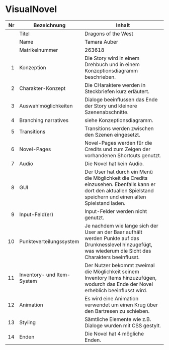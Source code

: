 # VisualNovel
| Nr | Bezeichnung           | Inhalt                                                                                                                                                                                                                                                                         |
|---:|-----------------------|--------------------------------------------------------------------------------------------------------------------------------------------------------------------------------------------------------------------------------------------------------------------------------|
|    | Titel                 |  Dragons of the West
|    | Name                  |  Tamara Auber
|    | Matrikelnummer        |  263618
|  1 | Konzeption     | Die Story wird in einem Drehbuch und in einem Konzeptionsdiagramm beschrieben.                                                                                                                          |
|  2 | Charakter-Konzept     | Die CHaraktere werden in Steckbriefen kurz erläutert.                                                                                                                                                                                |
|  3 | Auswahlmöglichkeiten | Dialoge beeinflussen das Ende der Story und kleinere Szenenabschnitte.                                                                                                                                                     |
|  4 | Branching narratives      | siehe Konzeptionsdiagramm.                                                                                                                                                        |
|  5 | Transitions            | Transitions werden zwischen den Szenen eingesetzt.                                                                                                                                                      |
|  6 | Novel-Pages            | Novel-Pages werden für die Credits und zum Zeigen der vorhandenen Shortcuts genutzt.                                                                                                                                                        |
|  7 |         Audio         | Die Novel hat kein Audio.                                                                                                                                                  |
|  8 |         GUI            | Der User hat durch ein Menü die Möglichkeit die Credits einzusehen. Ebenfalls kann er dort den aktuallen Spielstand speichern und einen alten Spielstand laden.                                                                                                                                                                   |
|  9 | Input-Feld(er)          | Input-Felder werden nicht genutzt.                                                                                                                                                                 |
|  10 | Punkteverteilungssystem     | Je nachdem wie lange sich der User an der Baar aufhält werden Punkte auf das Drunknesslevel hinzugefügt, was wiederum die Sicht des Charakters beeinflusst.                                                                                                                                                         |
|  11 | Inventory- und Item-System     | Der Nutzer bekommt zweimal die Möglichkeit seinem Inventory Items hinzuzufügen, wodurch das Ende der Novel erheblich beeinflusst wird.                                                                                                                                                               |
| 12 | Animation     | Es wird eine Animation verwendet um einen Krug über den Bartresen zu schieben.                                                                                                                                                            |
| 13 | Styling          | Sämtliche Elemente wie z.B. Dialoge wurden mit CSS gestylt.                                                                                                                                                                                |
| 14 | Enden          | Die Novel hat 4 mögliche Enden.                                                                                                                                                                                 |
